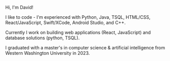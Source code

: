 Hi, I'm David!

I like to code - I'm experienced with Python, Java, TSQL, HTML/CSS, React/JavaScript, Swift/XCode, Android Studio, and C++.

Currently I work on building web applications (React, JavaScript) and database solutions (python, TSQL).

I graduated with a master's in computer science & artificial intelligence from Western Washington University in 2023.
